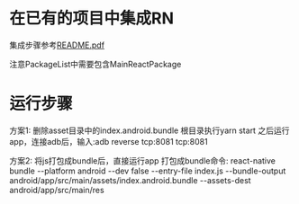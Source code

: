 # 在已有的项目中集成RN
集成步骤参考[README.pdf](file:///./README.pdf)

注意PackageList中需要包含MainReactPackage

# 运行步骤
方案1:
删除asset目录中的index.android.bundle
根目录执行yarn start 之后运行app，连接adb后，输入:adb reverse tcp:8081 tcp:8081

方案2:
将js打包成bundle后，直接运行app
打包成bundle命令:
react-native bundle --platform android --dev false --entry-file index.js --bundle-output android/app/src/main/assets/index.android.bundle --assets-dest android/app/src/main/res

